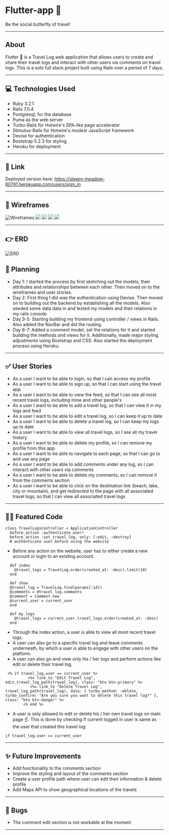 # Flutter-app 🦋

Be the social butterfly of travel!

---

## About

Flutter 🦋 is a Travel Log web application that allows users to create and share their travel logs and interact with other users via comments on travel logs. This is a solo full stack project built using Rails over a period of 7 days.

---

## 💻 Technologies Used

- Ruby 3.2.1
- Rails 7.0.4
- Postgresql, for the database
- Puma as the web server
- Turbo-Rails for Hotwire's SPA-like page accelerator
- Stimulus-Rails for Hotwire's modest JavaScript framework
- Devise for authentication
- Bootstrap 5.2.3 for styling
- Heroku for deployment

---

## 👾 Link

Deployed version here: https://sleepy-meadow-60791.herokuapp.com/users/sign_in

---

## 👀 Wireframes

![Wireframes](readme_img/1.png)
![](readme_img/2.png)
![](readme_img/3.png)
![](readme_img/4.png)
![](readme_img/5.png)

---

## 👉 ERD

![ERD](readme_img/erd.png)

## 🧐 Planning

- Day 1: I started the process by first sketching out the models, their attributes and relationships between each other. Then moved on to the wireframes and user stories.
- Day 2: First thing I did was the authentication using Devise. Then moved on to building out the backend by establishing all the models. Also seeded some data data in and tested my models and their relations in my rails console.
- Day 3-5: Starting building my frontend using controller / views in Rails. Also added the NavBar and did the routing.
- Day 6-7: Added a comment model, set the relations for it and started building the methods and views for it. Additionally, made major styling adjustments using Bootstrap and CSS. Also started the deployment process using Heroku.

---

## ✅ User Stories

- As a user I want to be able to login, so that I can access my profile
- As a user I want to be able to sign up, so that I can start using the travel app
- As a user I want to be able to view the feed, so that I can see all most recent travel logs, including mine and other people's
- As a user I want to be able to add a travel log, so that I can view it in my logs and feed
- As a user I want to be able to edit a travel log, so I can keep it up to date
- As a user I want to be able to delete a travel log, so I can keep my logs up to date
- As a user I want to be able to view all travel logs, so I see all my travel history
- As a user I want to be able to delete my profile, so I can remove my profile from this app
- As a user I want to be able to navigate to each page, so that I can go to and use any page
- As a user I want to be able to add comments under any log, so I can interact with other users via comments
- As a user I want to be able to delete my comments, so I can remove it from the comments section
- As a user I want to be able to click on the destination link (beach, lake, city or mountain), and get redirected to the page with all associated travel logs, so that I can view all associated travel logs

---

## 👩‍💻 Featured Code

```
class TravelLogsController < ApplicationController
  before_action :authenticate_user!
  before_action :set_travel_log, only: [:edit, :destroy]
  # authenticate user before using the website

```

- Before any action on the website, user has to either create a new account or login to an existing account.

```
  def index
    @travel_logs = TravelLog.order(created_at: :desc).limit(10)
  end

  def show
  @travel_log = TravelLog.find(params[:id])
  @comments = @travel_log.comments
  @comment = Comment.new
  @current_user = current_user
  end

  def my_logs
    @travel_logs = current_user.travel_logs.order(created_at: :desc)
  end

```

- Through the index action, a user is able to view all most recent travel logs.
- A user can also go to a specific travel log and leave comments underneath, by which a user is able to engage with other users on the platform.
- A user can also go and view only his / her logs and perform actions like edit or delete their travel log.

```
 <% if travel_log.user == current_user %>
          <%= link_to "Edit Travel Log", edit_travel_log_path(travel_log), class: "btn btn-primary" %>
           <%= link_to "Delete Travel Log", travel_log_path(travel_log), data: { turbo_method: :delete, turbo_confirm: "Are you sure you want to delete this travel log?" }, class: "btn btn-danger" %>
        <% end %>
```

- A user is only allowed to edit or delete his / her own travel logs on main page ☝️. This is done by checking if current logged in user is same as the user that created this travel log:

```
if travel_log.user == current_user
```

---

## ✨ Future Improvements

- Add functionality to the comments section
- Improve the styling and layout of the comments section
- Create a user profile path where user can edit their information & delete profile
- Add Maps API to show geographical locations of the travels

---

## 🐞 Bugs

- The comment edit section is not workable at the moment

---
